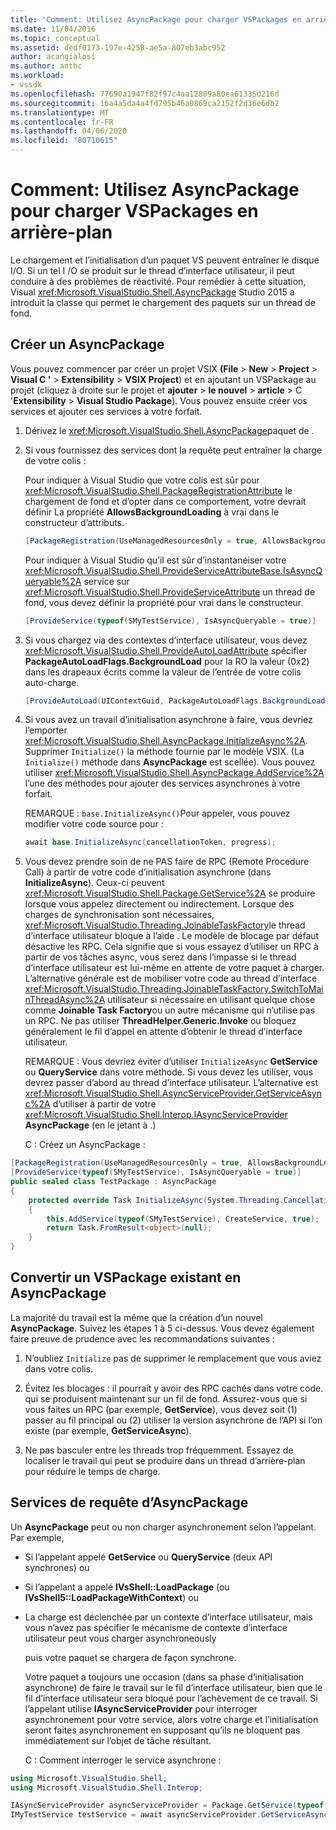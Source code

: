 ```yaml
---
title: 'Comment: Utilisez AsyncPackage pour charger VSPackages en arrière-plan (fr) Microsoft Docs'
ms.date: 11/04/2016
ms.topic: conceptual
ms.assetid: dedf0173-197e-4258-ae5a-807eb3abc952
author: acangialosi
ms.author: anthc
ms.workload:
- vssdk
ms.openlocfilehash: 77690a1947f82f97c4aa12809a80ea61335d216d
ms.sourcegitcommit: 16a4a5da4a4fd795b46a0869ca2152f2d36e6db2
ms.translationtype: MT
ms.contentlocale: fr-FR
ms.lasthandoff: 04/06/2020
ms.locfileid: "80710615"
---
```

# <a name="how-to-use-asyncpackage-to-load-vspackages-in-the-background"></a>Comment: Utilisez AsyncPackage pour charger VSPackages en arrière-plan
Le chargement et l’initialisation d’un paquet VS peuvent entraîner le disque I/O. Si un tel I /O se produit sur le thread d’interface utilisateur, il peut conduire à des problèmes de réactivité. Pour remédier à cette situation, Visual <xref:Microsoft.VisualStudio.Shell.AsyncPackage> Studio 2015 a introduit la classe qui permet le chargement des paquets sur un thread de fond.

## <a name="create-an-asyncpackage"></a>Créer un AsyncPackage
 Vous pouvez commencer par créer un projet VSIX **(File** > **New** > **Project** > **Visual C '** > **Extensibility** > **VSIX Project**) et en ajoutant un VSPackage au projet (cliquez à droite sur le projet et **ajouter** > **le nouvel** > **article** > C '**Extensibility** > **Visual Studio Package**). Vous pouvez ensuite créer vos services et ajouter ces services à votre forfait.

1. Dérivez le <xref:Microsoft.VisualStudio.Shell.AsyncPackage>paquet de .

2. Si vous fournissez des services dont la requête peut entraîner la charge de votre colis :

    Pour indiquer à Visual Studio que votre colis est sûr pour <xref:Microsoft.VisualStudio.Shell.PackageRegistrationAttribute> le chargement de fond et d’opter dans ce comportement, votre devrait définir La propriété **AllowsBackgroundLoading** à vrai dans le constructeur d’attributs.

   ```csharp
   [PackageRegistration(UseManagedResourcesOnly = true, AllowsBackgroundLoading = true)]

   ```

    Pour indiquer à Visual Studio qu’il est sûr d’instantanéiser votre <xref:Microsoft.VisualStudio.Shell.ProvideServiceAttributeBase.IsAsyncQueryable%2A> service sur <xref:Microsoft.VisualStudio.Shell.ProvideServiceAttribute> un thread de fond, vous devez définir la propriété pour vrai dans le constructeur.

   ```csharp
   [ProvideService(typeof(SMyTestService), IsAsyncQueryable = true)]

   ```

3. Si vous chargez via des contextes d’interface utilisateur, vous devez <xref:Microsoft.VisualStudio.Shell.ProvideAutoLoadAttribute> spécifier **PackageAutoLoadFlags.BackgroundLoad** pour la RO la valeur (0x2) dans les drapeaux écrits comme la valeur de l’entrée de votre colis auto-charge.

   ```csharp
   [ProvideAutoLoad(UIContextGuid, PackageAutoLoadFlags.BackgroundLoad)]

   ```

4. Si vous avez un travail d’initialisation asynchrone à faire, vous devriez l’emporter <xref:Microsoft.VisualStudio.Shell.AsyncPackage.InitializeAsync%2A>. Supprimer `Initialize()` la méthode fournie par le modèle VSIX. (La `Initialize()` méthode dans **AsyncPackage** est scellée). Vous pouvez utiliser <xref:Microsoft.VisualStudio.Shell.AsyncPackage.AddService%2A> l’une des méthodes pour ajouter des services asynchrones à votre forfait.

    REMARQUE : `base.InitializeAsync()`Pour appeler, vous pouvez modifier votre code source pour :

   ```csharp
   await base.InitializeAsync(cancellationToken, progress);
   ```

5. Vous devez prendre soin de ne PAS faire de RPC (Remote Procedure Call) à partir de votre code d’initialisation asynchrone (dans **InitializeAsync**). Ceux-ci peuvent <xref:Microsoft.VisualStudio.Shell.Package.GetService%2A> se produire lorsque vous appelez directement ou indirectement.  Lorsque des charges de synchronisation sont nécessaires, <xref:Microsoft.VisualStudio.Threading.JoinableTaskFactory>le thread d’interface utilisateur bloque à l’aide . Le modèle de blocage par défaut désactive les RPC. Cela signifie que si vous essayez d’utiliser un RPC à partir de vos tâches async, vous serez dans l’impasse si le thread d’interface utilisateur est lui-même en attente de votre paquet à charger. L’alternative générale est de mobiliser votre code au thread d’interface <xref:Microsoft.VisualStudio.Threading.JoinableTaskFactory.SwitchToMainThreadAsync%2A> utilisateur si nécessaire en utilisant quelque chose comme **Joinable Task Factory**ou un autre mécanisme qui n’utilise pas un RPC.  Ne pas utiliser **ThreadHelper.Generic.Invoke** ou bloquez généralement le fil d’appel en attente d’obtenir le thread d’interface utilisateur.

    REMARQUE : Vous devriez éviter d’utiliser `InitializeAsync` **GetService** ou **QueryService** dans votre méthode. Si vous devez les utiliser, vous devrez passer d’abord au thread d’interface utilisateur. L’alternative est <xref:Microsoft.VisualStudio.Shell.AsyncServiceProvider.GetServiceAsync%2A> d’utiliser à partir de votre <xref:Microsoft.VisualStudio.Shell.Interop.IAsyncServiceProvider> **AsyncPackage** (en le jetant à .)

   C : Créez un AsyncPackage :

```csharp
[PackageRegistration(UseManagedResourcesOnly = true, AllowsBackgroundLoading = true)]
[ProvideService(typeof(SMyTestService), IsAsyncQueryable = true)]
public sealed class TestPackage : AsyncPackage
{
    protected override Task InitializeAsync(System.Threading.CancellationToken cancellationToken, IProgress<ServiceProgressData> progress)
    {
        this.AddService(typeof(SMyTestService), CreateService, true);
        return Task.FromResult<object>(null);
    }
}
```

## <a name="convert-an-existing-vspackage-to-asyncpackage"></a>Convertir un VSPackage existant en AsyncPackage
 La majorité du travail est la même que la création d’un nouvel **AsyncPackage**. Suivez les étapes 1 à 5 ci-dessus. Vous devez également faire preuve de prudence avec les recommandations suivantes :

1. N’oubliez `Initialize` pas de supprimer le remplacement que vous aviez dans votre colis.

2. Évitez les blocages : il pourrait y avoir des RPC cachés dans votre code. qui se produisent maintenant sur un fil de fond. Assurez-vous que si vous faites un RPC (par exemple, **GetService**), vous devez soit (1) passer au fil principal ou (2) utiliser la version asynchrone de l’API si l’on existe (par exemple, **GetServiceAsync**).

3. Ne pas basculer entre les threads trop fréquemment. Essayez de localiser le travail qui peut se produire dans un thread d’arrière-plan pour réduire le temps de charge.

## <a name="querying-services-from-asyncpackage"></a>Services de requête d’AsyncPackage
 Un **AsyncPackage** peut ou non charger asynchronement selon l’appelant. Par exemple,

- Si l’appelant appelé **GetService** ou **QueryService** (deux API synchrones) ou

- Si l’appelant a appelé **IVsShell::LoadPackage** (ou **IVsShell5::LoadPackageWithContext**) ou

- La charge est déclenchée par un contexte d’interface utilisateur, mais vous n’avez pas spécifier le mécanisme de contexte d’interface utilisateur peut vous charger asynchroneously

  puis votre paquet se chargera de façon synchrone.

  Votre paquet a toujours une occasion (dans sa phase d’initialisation asynchrone) de faire le travail sur le fil d’interface utilisateur, bien que le fil d’interface utilisateur sera bloqué pour l’achèvement de ce travail. Si l’appelant utilise **IAsyncServiceProvider** pour interroger asynchronement pour votre service, alors votre charge et l’initialisation seront faites asynchronement en supposant qu’ils ne bloquent pas immédiatement sur l’objet de tâche résultant.

  C : Comment interroger le service asynchrone :

```csharp
using Microsoft.VisualStudio.Shell;
using Microsoft.VisualStudio.Shell.Interop;

IAsyncServiceProvider asyncServiceProvider = Package.GetService(typeof(SAsyncServiceProvider)) as IAsyncServiceProvider;
IMyTestService testService = await asyncServiceProvider.GetServiceAsync(typeof(SMyTestService)) as IMyTestService;
```
